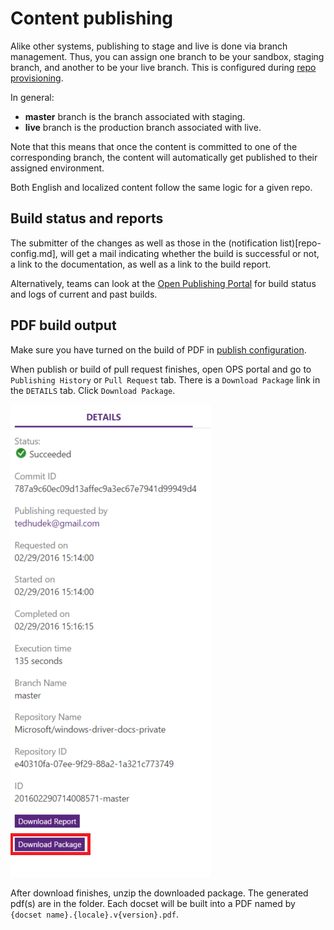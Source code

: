 # Content publishing

Alike other systems, publishing to stage and live is done via branch management. Thus, you can assign one branch to be your sandbox, staging branch, and another to be your live branch. This is configured during [repo provisioning](../engdocs/repo-provision.md). 

In general:

- **master** branch is the branch associated with staging.
- **live** branch is the production branch associated with live.

Note that this means that once the content is committed to one of the corresponding branch, the content will automatically get published to their assigned environment. 

Both English and localized content follow the same logic for a given repo.


## Build status and reports
The submitter of the changes as well as those in the (notification list)[repo-config.md], will get a mail indicating whether the build is successful or not, a link to the documentation, as well as a link to the build report. 

Alternatively, teams can look at the [Open Publishing Portal](https://op-portal-sandbox.azurewebsites.net) for build status and logs of current and past builds.

## <a name="service-built-pdf"></a>PDF build output
Make sure you have turned on the build of PDF in [publish configuration](publish-configuration.md#publish-config-need_generate_pdf).

When publish or build of pull request finishes, open OPS portal and go to `Publishing History` or `Pull Request` tab. There is a `Download Package` link in the `DETAILS` tab. Click `Download Package`.

![how to download pdf](../images/download-package.png)

After download finishes, unzip the downloaded package. The generated pdf(s) are in the folder. Each docset will be built into a PDF named by `{docset name}.{locale}.v{version}.pdf`.
